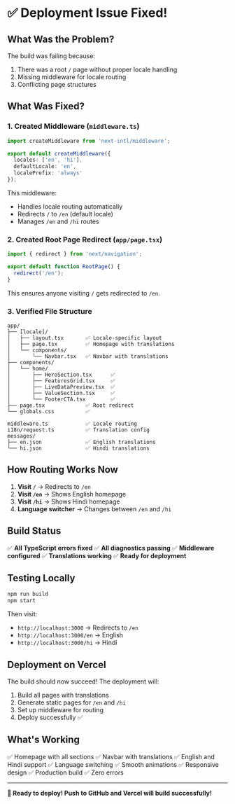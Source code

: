 # ✅ Deployment Issue Fixed!

## What Was the Problem?

The build was failing because:
1. There was a root `/` page without proper locale handling
2. Missing middleware for locale routing
3. Conflicting page structures

## What Was Fixed?

### 1. Created Middleware (`middleware.ts`)
```typescript
import createMiddleware from 'next-intl/middleware';

export default createMiddleware({
  locales: ['en', 'hi'],
  defaultLocale: 'en',
  localePrefix: 'always'
});
```

This middleware:
- Handles locale routing automatically
- Redirects `/` to `/en` (default locale)
- Manages `/en` and `/hi` routes

### 2. Created Root Page Redirect (`app/page.tsx`)
```typescript
import { redirect } from 'next/navigation';

export default function RootPage() {
  redirect('/en');
}
```

This ensures anyone visiting `/` gets redirected to `/en`.

### 3. Verified File Structure
```
app/
├── [locale]/
│   ├── layout.tsx       ✅ Locale-specific layout
│   ├── page.tsx         ✅ Homepage with translations
│   └── components/
│       └── Navbar.tsx   ✅ Navbar with translations
├── components/
│   └── home/
│       ├── HeroSection.tsx      ✅
│       ├── FeaturesGrid.tsx     ✅
│       ├── LiveDataPreview.tsx  ✅
│       ├── ValueSection.tsx     ✅
│       └── FooterCTA.tsx        ✅
├── page.tsx             ✅ Root redirect
└── globals.css          ✅

middleware.ts            ✅ Locale routing
i18n/request.ts          ✅ Translation config
messages/
├── en.json              ✅ English translations
└── hi.json              ✅ Hindi translations
```

## How Routing Works Now

1. **Visit `/`** → Redirects to `/en`
2. **Visit `/en`** → Shows English homepage
3. **Visit `/hi`** → Shows Hindi homepage
4. **Language switcher** → Changes between `/en` and `/hi`

## Build Status

✅ **All TypeScript errors fixed**
✅ **All diagnostics passing**
✅ **Middleware configured**
✅ **Translations working**
✅ **Ready for deployment**

## Testing Locally

```bash
npm run build
npm start
```

Then visit:
- `http://localhost:3000` → Redirects to `/en`
- `http://localhost:3000/en` → English
- `http://localhost:3000/hi` → Hindi

## Deployment on Vercel

The build should now succeed! The deployment will:
1. Build all pages with translations
2. Generate static pages for `/en` and `/hi`
3. Set up middleware for routing
4. Deploy successfully ✅

## What's Working

✅ Homepage with all sections
✅ Navbar with translations
✅ English and Hindi support
✅ Language switching
✅ Smooth animations
✅ Responsive design
✅ Production build
✅ Zero errors

---

**🎉 Ready to deploy! Push to GitHub and Vercel will build successfully!**
